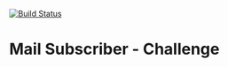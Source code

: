 [![Build Status](https://travis-ci.org/danielsire/mail_subscription.svg?branch=main)](https://travis-ci.org/danielsire/mail_subscription)

# Mail Subscriber - Challenge

